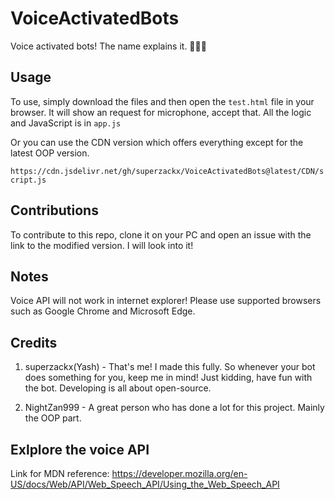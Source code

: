 # VoiceActivatedBots

Voice activated bots! The name explains it. 🤖🐥🤖

## Usage

To use, simply download the files and then open the ```test.html``` file in your browser. It will show an request for microphone, accept that. All the logic and JavaScript is in ```app.js```

Or you can use the CDN version which offers everything except for the latest OOP version.

```https://cdn.jsdelivr.net/gh/superzackx/VoiceActivatedBots@latest/CDN/script.js```

## Contributions

To contribute to this repo, clone it on your PC and open an issue with the link to the modified version. I will look into it!

## Notes

Voice API will not work in internet explorer! Please use supported browsers such as Google Chrome and Microsoft Edge.

## Credits

1. superzackx(Yash) - That's me! I made this fully. So whenever your bot does something for you, keep me in mind! Just kidding, have fun with the bot. Developing is all about open-source.

2. NightZan999 - A great person who has done a lot for this project. Mainly the OOP part.

## Exlplore the voice API

Link for MDN reference: https://developer.mozilla.org/en-US/docs/Web/API/Web_Speech_API/Using_the_Web_Speech_API
